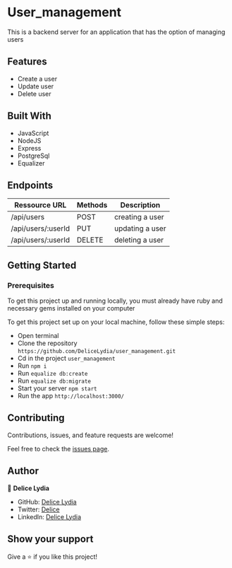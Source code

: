 # User_management
This is a backend server for an application that has the option of managing users

## Features
- Create a user
- Update user
- Delete user

## Built With

- JavaScript
- NodeJS
- Express
- PostgreSql
- Equalizer

## Endpoints

| Ressource URL | Methods  | Description  |
| ------- | --- | --- |
| /api/users| POST | creating a user |
| /api/users/:userId| PUT | updating a user|
| /api/users/:userId| DELETE | deleting a user|


## Getting Started

### Prerequisites

To get this project up and running locally, you must already have ruby and necessary gems installed on your computer

To get this project set up on your local machine, follow these simple steps:

- Open terminal
- Clone the repository ``` https://github.com/DeliceLydia/user_management.git ```
- Cd in the project ``` user_management ```
- Run ``` npm i ```
- Run ``` equalize db:create ```
- Run ``` equalize db:migrate ```
- Start your server ``` npm start ```
- Run the app ``` http://localhost:3000/ ```

## Contributing

Contributions, issues, and feature requests are welcome!

Feel free to check the [issues page](https://github.com/DeliceLydia/user_management/issues).

## Author

👤 **Delice Lydia**
  - GitHub: [Delice Lydia](https://github.com/DeliceLydia)
  - Twitter: [Delice](https://twitter.com/IngabireLydia)
  - LinkedIn: [Delice Lydia](https://www.linkedin.com/in/delice-lydia/)

## Show your support

Give a ⭐️ if you like this project!
